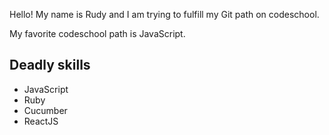Hello! My name is Rudy and I am trying to fulfill my Git path on codeschool.

My favorite codeschool path is JavaScript.

## Deadly skills

* JavaScript
* Ruby
* Cucumber
* ReactJS
